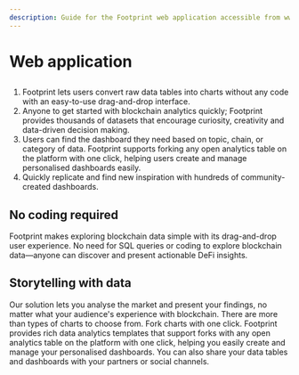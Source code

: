 ```yaml
---
description: Guide for the Footprint web application accessible from www.footprint.network
---
```


# Web application

##

1. Footprint lets users convert raw data tables into charts without any code with an easy-to-use drag-and-drop interface.
2. Anyone to get started with blockchain analytics quickly; Footprint provides thousands of datasets that encourage curiosity, creativity and data-driven decision making.
3. Users can find the dashboard they need based on topic, chain, or category of data. Footprint supports forking any open analytics table on the platform with one click, helping users create and manage personalised dashboards easily.
4. Quickly replicate and find new inspiration with hundreds of community-created dashboards.

## No coding required

Footprint makes exploring blockchain data simple with its drag-and-drop user experience. No need for SQL queries or coding to explore blockchain data—anyone can discover and present actionable DeFi insights.

## **Storytelling with data**

Our solution lets you analyse the market and present your findings, no matter what your audience's experience with blockchain. There are more than types of charts to choose from. Fork charts with one click. Footprint provides rich data analytics templates that support forks with any open analytics table on the platform with one click, helping you easily create and manage your personalised dashboards. You can also share your data tables and dashboards with your partners or social channels.
